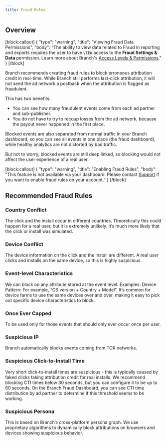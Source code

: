 ```yaml
---
title: Fraud Rules
---
```

## Overview

[block:callout]
{
  "type": "warning",
  "title": "Viewing Fraud Data Permissions",
  "body": "The ability to view data related to Fraud in reporting and exports requires the user to have `VIEW` access to the <notranslate>**Fraud Settings & Data**</notranslate> permission. Learn more about Branch's [Access Levels & Permissions](/dashboard/access-level/)."
}
[/block]

Branch recommends creating fraud rules to block erroneous attribution credit in real-time. While Branch still performs last-click attribution, it will not send the ad network a postback when the attribution is flagged as fraudulent.

This has two benefits:

- You can see how many fraudulent events come from each ad partner and sub-publisher.
- You do not have to try to recoup losses from the ad network, because the payout never happened in the first place.

Blocked events are also separated from normal traffic in your Branch dashboard, so you can see all events in one place (the fraud dashboard), while healthy analytics are not distorted by bad traffic.

But not to worry, blocked events are still deep linked, so blocking would not affect the user experience of a real user.

[block:callout]
{
  "type": "warning",
  "title": "Enabling Fraud Rules",
  "body": "This feature is not available via your dashboard. Please contact [Support](mailto:support@branch.io) if you want to enable fraud rules on your account."
}
[/block]

## Recommended Fraud Rules

### Country Conflict

The click and the install occur in different countries. Theoretically this could happen for a real user, but it is extremely unlikely. It’s much more likely that the click or install was simulated.

### Device Conflict

The device information on the click and the install are different. A real user clicks and installs on the same device, so this is highly suspicious.

### Event-level Characteristics

We can block on any attribute stored at the event level. Examples:
Device Pattern: For example, “OS version + Country + Model”. It’s common for device farms to use the same devices over and over, making it easy to pick out specific device characteristics to block.

### Once Ever Capped

To be used only for those events that should only ever occur once per user.

### Suspicious IP

Branch automatically blocks events coming from TOR networks.

### Suspicious Click-to-Install Time

Very short click-to-install times are suspicious - this is typically caused by faked clicks taking attribution credit for real installs. We recommend blocking CTI times below 30 seconds, but you can configure it to be up to 60 seconds. On the Branch Fraud Dashboard, you can see CTI time distribution by ad partner to determine if this threshold seems to be working.

### Suspicious Persona

This is based on Branch’s cross-platform persona graph. We use proprietary algorithms to dynamically block attributions on browsers and devices showing suspicious behavior.
